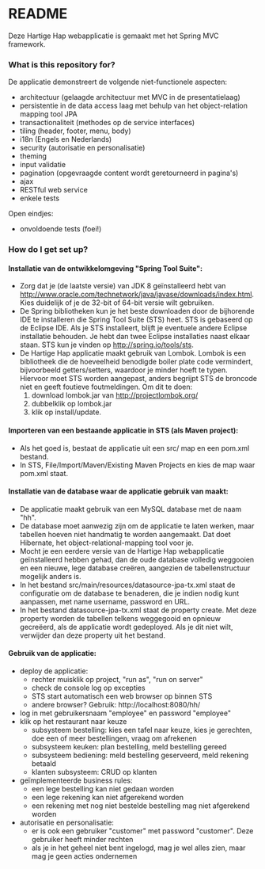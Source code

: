 # README #

Deze Hartige Hap webapplicatie is gemaakt met het Spring MVC framework.

### What is this repository for? ###

De applicatie demonstreert de volgende niet-functionele aspecten:

* architectuur (gelaagde architectuur met MVC in de presentatielaag)
* persistentie in de data access laag met behulp van het object-relation mapping tool JPA 
* transactionaliteit (methodes op de service interfaces)
* tiling (header, footer, menu, body)
* i18n (Engels en Nederlands)
* security (autorisatie en personalisatie)
* theming
* input validatie
* pagination (opgevraagde content wordt geretourneerd in pagina's)
* ajax
* RESTful web service
* enkele tests


Open eindjes:
* onvoldoende tests (foei!)


### How do I get set up? ###

#### Installatie van de ontwikkelomgeving "Spring Tool Suite": ####

* Zorg dat je (de laatste versie) van JDK 8 geïnstalleerd hebt van http://www.oracle.com/technetwork/java/javase/downloads/index.html. Kies duidelijk of je de 32-bit of 64-bit versie wilt gebruiken.
* De Spring bibliotheken kun je het beste downloaden door de bijhorende IDE te installeren die Spring Tool Suite (STS) heet. STS is gebaseerd op de Eclipse IDE. Als je STS installeert, blijft je eventuele andere Eclipse installatie behouden. Je hebt dan twee Eclipse installaties naast elkaar staan. STS kun je vinden op http://spring.io/tools/sts. 
* De Hartige Hap applicatie maakt gebruik van Lombok. Lombok is een bibliotheek die de hoeveelheid benodigde boiler plate code vermindert, bijvoorbeeld getters/setters, waardoor je minder hoeft te typen. Hiervoor moet STS worden aangepast, anders begrijpt STS de broncode niet en geeft foutieve foutmeldingen. Om dit te doen:
    1. download lombok.jar van http://projectlombok.org/
    2. dubbelklik op lombok.jar
    3. klik op install/update.

#### Importeren van een bestaande applicatie in STS (als Maven project): ####

* Als het goed is, bestaat de applicatie uit een src/ map en een pom.xml bestand.
* In STS, File/Import/Maven/Existing Maven Projects en kies de map waar pom.xml staat.


#### Installatie van de database waar de applicatie gebruik van maakt: ####

* De applicatie maakt gebruik van een MySQL database met de naam "hh".
* De database moet aanwezig zijn om de applicatie te laten werken, maar tabellen hoeven niet handmatig te worden aangemaakt. Dat doet Hibernate, het object-relational-mapping tool voor je.
* Mocht je een eerdere versie van de Hartige Hap webapplicatie geïnstalleerd hebben gehad, dan de oude database volledig weggooien en een nieuwe, lege database creëren, aangezien de tabellenstructuur mogelijk anders is. 
* In het bestand src/main/resources/datasource-jpa-tx.xml staat de configuratie om de database te benaderen, die je indien nodig kunt aanpassen, met name username, password en URL. 
* In het bestand datasource-jpa-tx.xml staat de property <prop key="hibernate.hbm2ddl.auto">create</prop>. Met deze property worden de tabellen telkens weggegooid en opnieuw gecreëerd, als de applicatie wordt gedeployed. Als je dit niet wilt, verwijder dan deze property uit het bestand.


#### Gebruik van de applicatie: ####

* deploy de applicatie:
    * rechter muisklik op project, "run as", "run on server"
    * check de console log op excepties
    * STS start automatisch een web browser op binnen STS
    * andere browser? Gebruik: http://localhost:8080/hh/
* log in met gebruikersnaam "employee" en password "employee"
* klik op het restaurant naar keuze
    * subsysteem bestelling: kies een tafel naar keuze, kies je gerechten, doe een of meer bestellingen, vraag om afrekenen
    * subsysteem keuken: plan bestelling, meld bestelling gereed
    * subsysteem bediening: meld bestelling geserveerd, meld rekening betaald
    * klanten subsysteem: CRUD op klanten
* geïmplementeerde business rules:
    * een lege bestelling kan niet gedaan worden
    * een lege rekening kan niet afgerekend worden
    * een rekening met nog niet bestelde bestelling mag niet afgerekend worden
* autorisatie en personalisatie:
    * er is ook een gebruiker "customer" met password "customer". Deze gebruiker heeft minder rechten
    * als je in het geheel niet bent ingelogd, mag je wel alles zien, maar mag je geen acties ondernemen